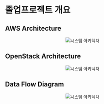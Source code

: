 # 졸업프로젝트 개요
## AWS Architecture
<p align="center">
  <img src="https://github.com/user-attachments/assets/51107735-5f48-4358-8f5c-9b253cc41acd" alt="시스템 아키텍처">
</p>

## OpenStack Architecture
<p align="center">
  <img src="https://github.com/user-attachments/assets/c8aad1c0-ead3-474f-b66d-cc9c8505e2c6" alt="시스템 아키텍처">
</p>

## Data Flow Diagram
<p align="center">
  <img src="https://github.com/user-attachments/assets/0eeccff5-ae45-423b-a506-ed861de69a85" alt="시스템 아키텍처">
</p>





